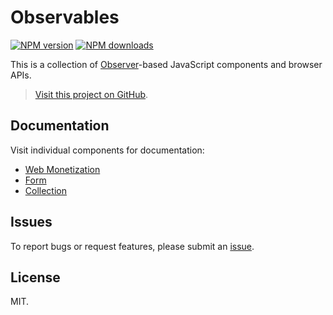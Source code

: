 # Observables

<!-- BADGES/ -->

<span class="badge-npmversion"><a href="https://npmjs.org/package/@webqit/observables" title="View this project on NPM"><img src="https://img.shields.io/npm/v/@webqit/observables.svg" alt="NPM version" /></a></span>
<span class="badge-npmdownloads"><a href="https://npmjs.org/package/@webqit/observables" title="View this project on NPM"><img src="https://img.shields.io/npm/dm/@webqit/observables.svg" alt="NPM downloads" /></a></span>

<!-- /BADGES -->

This is a collection of [Observer](https://webqit.io/tooling/observer)-based JavaScript components and browser APIs.

> [Visit this project on GitHub](https://github.com/webqit/observables).

## Documentation
Visit individual components for documentation:
+ [Web Monetization](web-monetization/README.md)
+ [Form](form/README.md)
+ [Collection](collection/README.md)

## Issues
To report bugs or request features, please submit an [issue](https://github.com/webqit/observables/issues).

## License
MIT.
